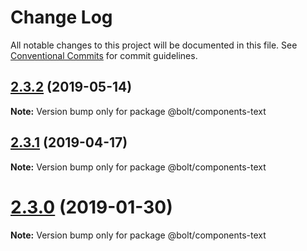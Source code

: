 # Change Log

All notable changes to this project will be documented in this file.
See [Conventional Commits](https://conventionalcommits.org) for commit guidelines.

## [2.3.2](https://github.com/bolt-design-system/bolt/compare/v2.3.1...v2.3.2) (2019-05-14)

**Note:** Version bump only for package @bolt/components-text





## [2.3.1](https://github.com/bolt-design-system/bolt/compare/v2.2.2...v2.3.1) (2019-04-17)

**Note:** Version bump only for package @bolt/components-text





# [2.3.0](https://github.com/bolt-design-system/bolt/compare/v2.3.0-rc.0...v2.3.0) (2019-01-30)

**Note:** Version bump only for package @bolt/components-text
